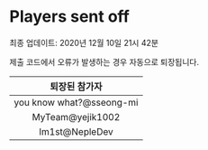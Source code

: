 # Players sent off
최종 업데이트: 2020년 12월 10일 21시 42분


제출 코드에서 오류가 발생하는 경우 자동으로 퇴장됩니다.


| 퇴장된 참가자 |
|:---:|
| you know what?@sseong-mi |
| MyTeam@yejik1002 |
| Im1st@NepleDev |